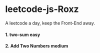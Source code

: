 # leetcode-js-Roxz
A leetcode a day, keep the Front-End away.

#### 1. two-sum easy
#### 2. Add Two Numbers medium
